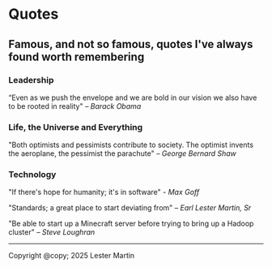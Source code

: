 # Quotes
## Famous, and not so famous, quotes I've always found worth remembering

### Leadership

“Even as we push the envelope and we are bold in our vision we also have to be rooted in reality" *– Barack Obama*

### Life, the Universe and Everything

"Both optimists and pessimists contribute to society.  The optimist invents the aeroplane, the pessimist the parachute" *– George Bernard Shaw*

### Technology

"If there's hope for humanity; it's in software"  *- Max Goff*

"Standards; a great place to start deviating from"  *– Earl Lester Martin, Sr*

"Be able to start up a Minecraft server before trying to bring up a Hadoop cluster"  *– Steve Loughran*

---
Copyright @copy; 2025 Lester Martin
